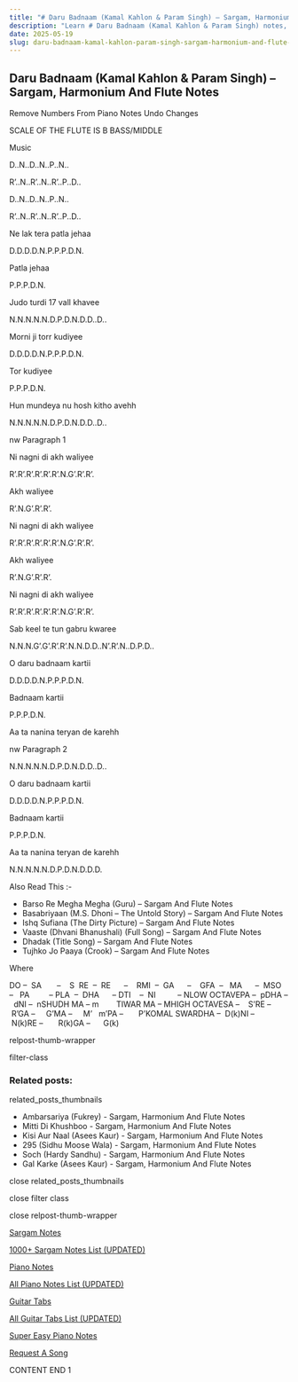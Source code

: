 ```yaml
---
title: "# Daru Badnaam (Kamal Kahlon & Param Singh) – Sargam, Harmonium And Flute Notes"
description: "Learn # Daru Badnaam (Kamal Kahlon & Param Singh) notes, sargam, harmonium notations and flute notes. Easy step-by-step tutorial for beginners."
date: 2025-05-19
slug: daru-badnaam-kamal-kahlon-param-singh-sargam-harmonium-and-flute-notes
---
```


## Daru Badnaam (Kamal Kahlon & Param Singh) – Sargam, Harmonium And Flute Notes

Remove Numbers From Piano Notes
Undo Changes

SCALE OF THE FLUTE IS B BASS/MIDDLE

Music

D..N..D..N..P..N..

R’..N..R’..N..R’..P..D..

D..N..D..N..P..N..

R’..N..R’..N..R’..P..D..

Ne lak tera patla jehaa

D.D.D.D.N.P.P.P.D.N.

Patla jehaa

P.P.P.D.N.

Judo turdi 17 vall khavee

N.N.N.N.N.D.P.D.N.D.D..D..

Morni ji torr kudiyee

D.D.D.D.N.P.P.P.D.N.

Tor kudiyee

P.P.P.D.N.

Hun mundeya nu hosh kitho avehh

N.N.N.N.N.D.P.D.N.D.D..D..

nw Paragraph 1

Ni nagni di akh waliyee

R’.R’.R’.R’.R’.R’.N.G’.R’.R’.

Akh waliyee

R’.N.G’.R’.R’.

Ni nagni di akh waliyee

R’.R’.R’.R’.R’.R’.N.G’.R’.R’.

Akh waliyee

R’.N.G’.R’.R’.

Ni nagni di akh waliyee

R’.R’.R’.R’.R’.R’.N.G’.R’.R’.

Sab keel te tun gabru kwaree

N.N.N.G’.G’.R’.R’.N.N.D.D..N’.R’.N..D.P.D..

O daru badnaam kartii

D.D.D.D.N.P.P.P.D.N.

Badnaam kartii

P.P.P.D.N.

Aa ta nanina teryan de karehh

nw Paragraph 2

N.N.N.N.N.D.P.D.N.D.D..D..

O daru badnaam kartii

D.D.D.D.N.P.P.P.D.N.

Badnaam kartii

P.P.P.D.N.

Aa ta nanina teryan de karehh

N.N.N.N.N.D.P.D.N.D.D.D.

Also Read This :-

* Barso Re Megha Megha (Guru) – Sargam And Flute Notes
* Basabriyaan (M.S. Dhoni – The Untold Story) – Sargam And Flute Notes
* Ishq Sufiana (The Dirty Picture) – Sargam And Flute Notes
* Vaaste (Dhvani Bhanushali) (Full Song) – Sargam And Flute Notes
* Dhadak (Title Song) – Sargam And Flute Notes
* Tujhko Jo Paaya (Crook) – Sargam And Flute Notes

Where

DO –  SA       –    S  RE  –  RE      –    RMI  –  GA      –    GFA  –   MA      –  MSO  –   PA         – PLA  –  DHA      – DTI    –  NI          – NLOW OCTAVEPA –  pDHA –  dNI –  nSHUDH MA – m        TIWAR MA – MHIGH OCTAVESA –    S’RE –     R’GA –     G’MA –     M’   m’PA –       P’KOMAL SWARDHA –  D(k)NI –       N(k)RE –       R(k)GA –      G(k)

relpost-thumb-wrapper

filter-class

### Related posts:

related_posts_thumbnails

* Ambarsariya (Fukrey) - Sargam, Harmonium And Flute Notes
* Mitti Di Khushboo - Sargam, Harmonium And Flute Notes
* Kisi Aur Naal (Asees Kaur) - Sargam, Harmonium And Flute Notes
* 295 (Sidhu Moose Wala) - Sargam, Harmonium And Flute Notes
* Soch (Hardy Sandhu) - Sargam, Harmonium And Flute Notes
* Gal Karke (Asees Kaur) - Sargam, Harmonium And Flute Notes

close related_posts_thumbnails

close filter class

close relpost-thumb-wrapper

[Sargam Notes](https://www.notationsworld.com/sargam-notes.html)

[1000+ Sargam Notes List (UPDATED)](https://www.notationsworld.com/all-songs-list-sargam-notes.html)

[Piano Notes](https://www.notationsworld.com/piano-notes.html)

[All Piano Notes List (UPDATED)](https://www.notationsworld.com/all-songs-list-piano-notes.html)

[Guitar Tabs](https://www.notationsworld.com/guitar-tabs.html)

[All Guitar Tabs List (UPDATED)](https://www.notationsworld.com/all-songs-list-guitar-tabs.html)

[Super Easy Piano Notes](https://studywall.in/)

[Request A Song](https://www.notationsworld.com/request-a-song.html)

CONTENT END 1

